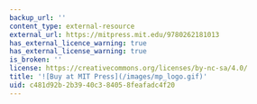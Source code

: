 ```yaml
---
backup_url: ''
content_type: external-resource
external_url: https://mitpress.mit.edu/9780262181013
has_external_licence_warning: true
has_external_license_warning: true
is_broken: ''
license: https://creativecommons.org/licenses/by-nc-sa/4.0/
title: '![Buy at MIT Press](/images/mp_logo.gif)'
uid: c481d92b-2b39-40c3-8405-8feafadc4f20
---
```


